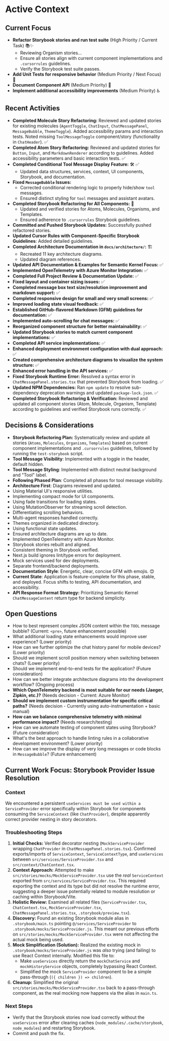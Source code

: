 # Active Context

## Current Focus
- **Refactor Storybook stories and run test suite** (High Priority / Current Task) 📚✨
    - Reviewing Organism stories...
    - Ensure all stories align with current component implementations and `.cursorrules` guidelines.
    - Verify the Storybook test suite passes.
- **Add Unit Tests for responsive behavior** (Medium Priority / Next Focus) 🧪
- **Document Component API** (Medium Priority) 📝
- **Implement additional accessibility improvements** (Medium Priority) ♿️

## Recent Activities
- **Completed Molecule Story Refactoring:** Reviewed and updated stories for existing molecules (`AgentToggle`, `ChatInput`, `ChatMessagePanel`, `MessageBubble`, `ThemeToggle`). Added accessibility params and interaction tests. Noted missing `ToolMessageToggle` component/story (functionality in `ChatHeader`). ✅
- **Completed Atom Story Refactoring:** Reviewed and updated stories for `Button`, `Input`, and `MarkdownRenderer` according to guidelines. Added accessibility parameters and basic interaction tests. ✅
- **Completed Conditional Tool Message Display Feature:** 🛠️ ✅
    - Updated data structures, services, context, UI components, Storybook, and documentation.
- **Fixed `MessageBubble` Issues:**
    - Corrected conditional rendering logic to properly hide/show `tool` messages.
    - Ensured distinct styling for `tool` messages and assistant avatars.
- **Completed Storybook Refactoring for All Components:** 🎉
    - Updated and verified stories for Atoms, Molecules, Organisms, and Templates.
    - Ensured adherence to `.cursorrules` Storybook guidelines.
- **Committed and Pushed Storybook Updates:** Successfully pushed refactored stories.
- **Updated Cursor Rules with Component-Specific Storybook Guidelines**: Added detailed guidelines.
- **Completed Architecture Documentation in `docs/architecture/`:** 🏗️
    - Recreated 11 key architecture diagrams.
    - Updated diagram references.
- **Updated API Documentation & Examples for Semantic Kernel Focus:** ✅
- **Implemented OpenTelemetry with Azure Monitor Integration:** ✅
- **Completed Full Project Review & Documentation Update:** ✅
- **Fixed layout and container sizing issues:** ✅
- **Completed message box text size/resolution improvement and markdown support:** ✅
- **Completed responsive design for small and very small screens:** ✅
- **Improved loading state visual feedback:** ✅
- **Established GitHub-flavored Markdown (GFM) guidelines for documentation:** ✅
- **Implemented auto-scrolling for chat messages:** ✅
- **Reorganized component structure for better maintainability:** ✅
- **Updated Storybook stories to match current component implementations:** ✅
- **Completed API service implementations:** ✅
- **Enhanced deployment environment configuration with dual approach:** ✅
- **Created comprehensive architecture diagrams to visualize the system structure:** ✅
- **Enhanced error handling in the API services:** ✅
- **Fixed Storybook Runtime Error:** Resolved a syntax error in `ChatMessagePanel.stories.tsx` that prevented Storybook from loading. ✅
- **Updated NPM Dependencies:** Ran `npm update` to resolve sub-dependency deprecation warnings and updated `package-lock.json`. ✅
- **Completed Storybook Refactoring & Verification:** Reviewed and updated all component stories (Atom, Molecule, Organism, Template) according to guidelines and verified Storybook runs correctly. ✅

## Decisions & Considerations
- **Storybook Refactoring Plan:** Systematically review and update all stories (`Atoms`, `Molecules`, `Organisms`, `Templates`) based on current component implementations and `.cursorrules` guidelines, followed by running the `test-storybook` script.
- **Tool Message Visibility**: Implemented with a toggle in the header, default hidden.
- **Tool Message Styling**: Implemented with distinct neutral background and "Tool" label.
- **Following Phased Plan**: Completed all phases for tool message visibility.
- **Architecture First**: Diagrams reviewed and updated.
- Using Material UI's responsive utilities.
- Implementing compact mode for UI components.
- Using fade transitions for loading states.
- Using MutationObserver for streaming scroll detection.
- Differentiating scrolling behaviors.
- Multi-agent responses handled correctly.
- Themes organized in dedicated directory.
- Using functional state updates.
- Ensured architecture diagrams are up to date.
- Implemented OpenTelemetry with Azure Monitor.
- Storybook stories rebuilt and aligned.
- Consistent theming in Storybook verified.
- Next.js build ignores lint/type errors for deployment.
- Mock services used for dev deployments.
- Separate frontend/backend deployments.
- **Documentation Style**: Energetic, clear, concise GFM with emojis. 😊
- **Current State**: Application is feature-complete for this phase, stable, and deployed. Focus shifts to testing, API documentation, and accessibility.
- **API Response Format Strategy:** Prioritizing Semantic Kernel `ChatMessageContent` return type for backend simplicity.

## Open Questions
- How to best represent complex JSON content within the `TOOL` message bubble? (Current: `<pre>`, future enhancement possible)
- What additional loading state enhancements would improve user experience? (Lower priority)
- How can we further optimize the chat history panel for mobile devices? (Lower priority)
- Should we implement scroll position memory when switching between chats? (Lower priority)
- Should we implement end-to-end tests for the application? (Future consideration)
- How can we better integrate architecture diagrams into the development workflow? (Ongoing process)
- **Which OpenTelemetry backend is most suitable for our needs (Jaeger, Zipkin, etc.)?** (Needs decision - Current: Azure Monitor)
- **Should we implement custom instrumentation for specific critical paths?** (Needs decision - Currently using auto-instrumentation + basic manual)
- **How can we balance comprehensive telemetry with minimal performance impact?** (Needs research/testing)
- How can we automate testing of component states using Storybook? (Future consideration)
- What's the best approach to handle linting rules in a collaborative development environment? (Lower priority)
- How can we improve the display of very long messages or code blocks in `MessageBubble`? (Future enhancement)

## Current Work Focus: Storybook Provider Issue Resolution

### Context
We encountered a persistent `useServices must be used within a ServiceProvider` error specifically within Storybook for components consuming the `ServiceContext` (like `ChatProvider`), despite apparently correct provider nesting in story decorators.

### Troubleshooting Steps
1.  **Initial Checks:** Verified decorator nesting (`MockServiceProvider` wrapping `ChatProvider` in `ChatMessagePanel.stories.tsx`). Confirmed exports/imports of `ServiceContext`, `ServiceContextType`, and `useServices` between `src/services/ServiceProvider.tsx` and `src/context/ChatContext.tsx`.
2.  **Context Approach:** Attempted to make `src/stories/mocks/MockServiceProvider.tsx` use the *real* `ServiceContext` exported from `src/services/ServiceProvider.tsx`. This required exporting the context and its type but did not resolve the runtime error, suggesting a deeper issue potentially related to module resolution or caching within Storybook/Vite.
3.  **Holistic Review:** Examined all related files (`ServiceProvider.tsx`, `ChatContext.tsx`, `MockServiceProvider.tsx`, `ChatMessagePanel.stories.tsx`, `.storybook/preview.tsx`).
4.  **Discovery:** Found an existing Storybook module alias in `.storybook/main.ts` pointing `@/services/ServiceProvider` to `.storybook/mocks/ServiceProvider.js`. This meant our previous efforts on `src/stories/mocks/MockServiceProvider.tsx` were not affecting the actual mock being used.
5.  **Mock Simplification (Solution):** Realized the existing mock in `.storybook/mocks/ServiceProvider.js` was *also* trying (and failing) to use React Context internally. Modified this file to:
    *   Make `useServices` directly return the `mockChatService` and `mockHistoryService` objects, completely bypassing React Context.
    *   Simplified the mock `ServiceProvider` component to be a simple pass-through (`({ children }) => children`).
6.  **Cleanup:** Simplified the original `src/stories/mocks/MockServiceProvider.tsx` back to a pass-through component, as the real mocking now happens via the alias in `main.ts`.

### Next Steps
- Verify that the Storybook stories now load correctly without the `useServices` error after clearing caches (`node_modules/.cache/storybook`, `node_modules`) and restarting Storybook.
- Commit and push the fix.